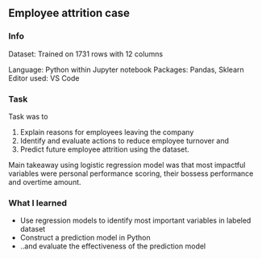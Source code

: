 ## Employee attrition case

### Info
Dataset: Trained on 1731 rows with 12 columns

Language: Python within Jupyter notebook
Packages: Pandas, Sklearn
Editor used: VS Code

### Task
Task was to 
1. Explain reasons for employees leaving the company
2. Identify and evaluate actions to reduce employee turnover and
3. Predict future employee attrition using the dataset.

Main takeaway using logistic regression model was that most impactful variables were personal performance scoring, their bossess performance and overtime amount.

### What I learned
* Use regression models to identify most important variables in labeled dataset
* Construct a prediction model in Python
* ..and evaluate the effectiveness of the prediction model
